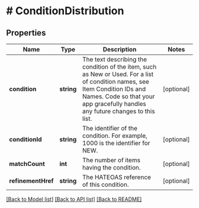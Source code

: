 # # ConditionDistribution

## Properties

Name | Type | Description | Notes
------------ | ------------- | ------------- | -------------
**condition** | **string** | The text describing the condition of the item, such as New or Used. For a list of condition names, see Item Condition IDs and Names. Code so that your app gracefully handles any future changes to this list. | [optional] 
**conditionId** | **string** | The identifier of the condition. For example, 1000 is the identifier for NEW. | [optional] 
**matchCount** | **int** | The number of items having the condition. | [optional] 
**refinementHref** | **string** | The HATEOAS reference of this condition. | [optional] 

[[Back to Model list]](../../README.md#documentation-for-models) [[Back to API list]](../../README.md#documentation-for-api-endpoints) [[Back to README]](../../README.md)


